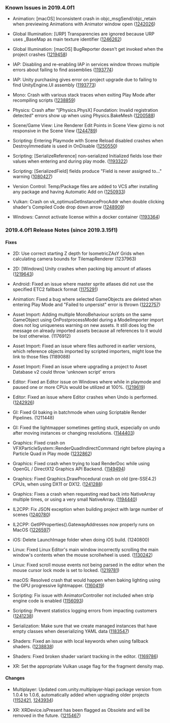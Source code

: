 ### Known Issues in 2019.4.0f1

*   Animation: \[macOS\] Inconsistent crash in objc\_msgSend/objc\_retain when previewing Animations with Animator window open ([1242026](https://issuetracker.unity3d.com/issues/macos-inconsistent-crash-in-objc-msgsend-when-previewing-animations-with-animator-window-open))
    
*   Global Illumination: \[URP\] Transparencies are ignored because URP uses \_BaseMap as main texture identifier ([1246262](https://issuetracker.unity3d.com/issues/urp-shadows-from-alpha-materials-are-not-baked-into-a-lightmap-when-using-baked-lit-shader))
    
*   Global Illumination: \[macOS\] BugReporter doesn't get invoked when the project crashes ([1219458](https://issuetracker.unity3d.com/issues/macos-bugreporter-doesnt-get-invoked-when-the-project-crashes))
    
*   IAP: Disabling and re-enabling IAP in services window throws multiple errors about failing to find assemblies ([1193774](https://issuetracker.unity3d.com/issues/disabling-and-re-enabling-iap-in-services-window-throws-multiple-errors-about-failing-to-find-assemblies))
    
*   IAP: Unity purchasing gives error on project upgrade due to failing to find UnityEngine.UI assembly ([1193773](https://issuetracker.unity3d.com/issues/unity-purchasing-fails-to-load-due-to-failing-to-find-unityengine-dot-ui-assembly))
    
*   Mono: Crash with various stack traces when exiting Play Mode after recompiling scripts ([1238859](https://issuetracker.unity3d.com/issues/crash-with-various-stack-traces-when-exiting-play-mode-after-recompiling-scripts))
    
*   Physics: Crash after "\[Physics.PhysX\] Foundation: Invalid registration detected" errors show up when using Physics.BakeMesh ([1200588](https://issuetracker.unity3d.com/issues/crash-after-physics-dot-physx-foundation-invalid-registration-detected-errors-show-up-when-using-physics-dot-bakemesh))
    
*   Scene/Game View: Line Renderer Edit Points in Scene View gizmo is not responsive in the Scene View ([1244789](https://issuetracker.unity3d.com/issues/line-renderer-edit-points-in-scene-view-gizmo-is-not-responsive-in-the-scene-view))
    
*   Scripting: Entering Playmode with Scene Reload disabled crashes when DestroyImmediate is used in OnDisable ([1250550](https://issuetracker.unity3d.com/issues/entering-playmode-with-scene-reload-disabled-crashes-when-destroyimmediate-is-used-in-ondisable))
    
*   Scripting: \[SerializeReference\] non-serialized Initialized fields lose their values when entering and during play mode. ([1193322](https://issuetracker.unity3d.com/issues/serializereference-non-serialized-initialized-fields-lose-their-values-when-entering-play-mode))
    
*   Scripting: \[SerializedField\] fields produce "Field is never assigned to..." warning ([1080427](https://issuetracker.unity3d.com/issues/serializedfield-fields-produce-field-is-never-assigned-to-dot-dot-dot-warning))
    
*   Version Control: Temp/Package files are added to VCS after installing any package and having Automatic Add on ([1250933](https://issuetracker.unity3d.com/issues/temp-slash-package-files-are-added-to-vcs-after-installing-any-package-and-having-automatic-add-on))
    
*   Vulkan: Crash on vk\_optimusGetInstanceProcAddr when double clicking shader's Compiled Code drop down arrow ([1248909](https://issuetracker.unity3d.com/issues/vulkan-crash-on-vk-optimusgetinstanceprocaddr-when-double-clicking-shaders-compiled-code-drop-down-arrow))
    
*   Windows: Cannot activate license within a docker container ([1193364](https://issuetracker.unity3d.com/issues/cannot-activate-license-within-a-docker-container))
    

### 2019.4.0f1 Release Notes (since 2019.3.15f1)

#### Fixes

*   2D: Use correct starting Z depth for IsometricZAsY Grids when calculating camera bounds for TilemapRenderer (1237963)
    
*   2D: \[Windows\] Unity crashes when packing big amount of atlases ([1219643](https://issuetracker.unity3d.com/issues/windows-unity-crashes-when-packing-big-amount-of-atlases))
    
*   Android: Fixed an issue where master sprite atlases did not use the specified ETC2 fallback format ([1175291](https://issuetracker.unity3d.com/issues/android-etc2-opengles2-when-etc2-fallback-is-set-to-32-bit-half-resolution-sprites-in-sprite-atlas-dont-use-the-fallback))
    
*   Animation: Fixed a bug where selected GameObjects are deleted when entering Play Mode and "Failed to unpersist" error is thrown ([1222757](https://issuetracker.unity3d.com/issues/selected-gameobjects-are-deleted-when-entering-play-mode-and-failed-to-unpersist-error-is-thrown))
    
*   Asset Import: Adding multiple MonoBehaviour scripts on the same GameObject using OnPostprocessModel during a ModelImporter import does not log uniqueness warning on new assets. It still does log the message on already imported assets because all references to it would be lost otherwise. (1176912)
    
*   Asset Import: Fixed an issue where files authored in earlier versions, which reference objects imported by scripted importers, might lose the link to those files (1189088)
    
*   Asset Import: Fixed an issue where upgrading a project to Asset Database v2 could throw 'unknown script' errors
    
*   Editor: Fixed an Editor issue on Windows where while in playmode and paused one or more CPUs would be utilized at 100%. ([1219619](https://issuetracker.unity3d.com/issues/editor-uses-one-cpu-logical-processor-at-100-percent-while-the-game-is-paused))
    
*   Editor: Fixed an issue where Editor crashes when Undo is performed. ([1242926](https://issuetracker.unity3d.com/issues/editor-crashes-on-stageutility-isgameobjectrenderedbycameraandpartofeditablescene-when-calling-undo-dot-performundo-method))
    
*   GI: Fixed GI baking in batchmode when using Scriptable Render Pipelines. (1211448)
    
*   GI: Fixed the lightmapper sometimes getting stuck, especially on undo after moving instances or changing resolutions. ([1144403](https://issuetracker.unity3d.com/issues/plm-baking-stalls-after-disabling-slash-enabling-static-gameobject))
    
*   Graphics: Fixed crash on VFXParticleSystem::RenderQuadIndirectCommand right before playing a Particle Quad in Play mode ([1232862](https://issuetracker.unity3d.com/issues/crash-on-vfxparticlesystem-renderquadindirectcommand-right-before-playing-a-particle-quad-in-play-mode))
    
*   Graphics: Fixed crash when trying to load RenderDoc while using OpenGL / DirectX12 Graphics API Backend. ([1149494](https://issuetracker.unity3d.com/issues/crash-when-trying-to-load-renderdoc-while-using-opengl-graphics-api-backend))
    
*   Graphics: Fixed Graphics.DrawProcedural crash on old (pre-SSE4.2) CPUs, when using DX11 or DX12. ([1241288](https://issuetracker.unity3d.com/issues/2020-dot-1-creating-a-texture3d-asset-crashes-in-inspector-preview-code-specific-hardware-only-gtx-650ti))
    
*   Graphics: Fixes a crash when requesting read back into NativeArray multiple times, or using a very small NativeArray. ([1194440](https://issuetracker.unity3d.com/issues/asyncgpureadback-dot-requestintonativearray-crashes-unity-when-trying-to-request-a-copy-to-the-same-nativearray-multiple-times))
    
*   IL2CPP: Fix JSON exception when building project with large number of scenes ([1240780](https://issuetracker.unity3d.com/issues/cil-linker-fails-when-there-are-many-scenes-in-build))
    
*   IL2CPP: GetIPProperties().GatewayAddresses now properly runs on MacOS ([1226597](https://issuetracker.unity3d.com/issues/dots-shooter-il2cpp-build-crashes-on-osx))
    
*   iOS: Delete LaunchImage folder when doing iOS build. (1240800)
    
*   Linux: Fixed Linux Editor's main window incorrectly scrolling the main window's contents when the mouse scrollwheel is used. ([1130242](https://issuetracker.unity3d.com/issues/linux-using-mouse-wheel-scrolls-the-top-bar-of-editor-as-well))
    
*   Linux: Fixed scroll mouse events not being parsed in the editor when the mouse cursor lock mode is set to locked. ([1219781](https://issuetracker.unity3d.com/issues/linux-editor-input-dot-getaxis-mouse-scrollwheel-always-returns-0-when-cursor-dot-lockstate-is-set-to-cursorlockmode-dot-locked))
    
*   macOS: Resolved crash that would happen when baking lighting using the GPU progressive lightmapper. ([1160419](https://issuetracker.unity3d.com/issues/osx-gpuplm-kernel-panic-slash-editor-crash-with-thread-may-have-been-prematurely-finalized-after-baking-the-scene-with-amd-gpu))
    
*   Scripting: Fix issue with AnimatorController not included when strip engine code is enabled ([1156093](https://issuetracker.unity3d.com/issues/mobile-addressables-could-not-produce-class-with-id-91-error-when-using-loadassetasync-dot-completed))
    
*   Scripting: Prevent statistics logging errors from impacting customers ([1241238](https://issuetracker.unity3d.com/issues/fatal-error-in-unity-cil-linker-when-building-with-webgl))
    
*   Serialization: Make sure that we create managed instances that have empty classes when deserializing YAML data ([1183547](https://issuetracker.unity3d.com/issues/serializereference-empty-class-instances-are-not-deserialized-and-become-null))
    
*   Shaders: Fixed an issue with local keywords when using fallback shaders. ([1238838](https://issuetracker.unity3d.com/issues/local-keywords-incorrect-when-a-fallback-shader-is-used))
    
*   Shaders: Fixed broken shader variant tracking in the editor. ([1169786](https://issuetracker.unity3d.com/issues/the-unused-shaders-are-still-being-tracked-when-asynchronous-shader-compilation-is-enabled))
    
*   XR: Set the appropriate Vulkan usage flag for the fragment density map.
    

#### Changes

*   Multiplayer: Updated com.unity.multiplayer-hlapi package version from 1.0.4 to 1.0.6, automatically added when upgrading older projects ([1152421](https://issuetracker.unity3d.com/issues/multiplayer-hlapi-runtime-dot-dll-fails-to-move-on-upgrading-project-from-2019-dot-1), [1243934](https://issuetracker.unity3d.com/issues/multiplayer-hlapi-compilation-fails-with-deterministic-compilation-failed-error))
    
*   XR: XRDevice.isPresent has been flagged as Obsolete and will be removed in the future. ([1215467](https://issuetracker.unity3d.com/issues/xr-oculus-quest-oculus-go-xrdevice-dot-ispresent-always-returns-false))